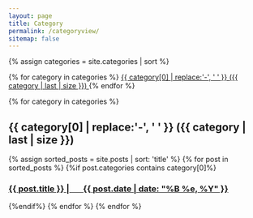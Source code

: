 ```yaml
---
layout: page
title: Category
permalink: /categoryview/
sitemap: false
---
```


<!-- 전체 카테고리를 수평으로 나열 -->
<div>
{% assign categories = site.categories | sort %}

{% for category in categories %}
  <span class="site-tag">
    <a href="#{{ category | first | slugify }}">
      {{ category[0] | replace:'-', ' ' }} ({{ category | last | size }})
    </a>
  </span>
{% endfor %}
</div>

<!-- 각 카테고리와 그에 해당하는 내용 출력 -->
<div id="index">
{% for category in categories %}
 <a name="{{ category[0] }}"></a>
 <h2>{{ category[0] | replace:'-', ' ' }} ({{ category | last | size }})</h2>
 {% assign sorted_posts = site.posts | sort: 'title' %}
 {% for post in sorted_posts %}
  {%if post.categories contains category[0]%}
    <h3>
      <a href="{{ site.url }}{{ site.baseurl }}{{ post.url }}" title="{{ post.title }}">
        {{ post.title }} | &nbsp; &nbsp; &nbsp; {{ post.date |  date: "%B %e, %Y" }}
        <!--<p class="date">
          {{ post.date |  date: "%B %e, %Y" }}
        </p>-->
      </a>
    </h3>
    <!--<p>{{ post.excerpt | strip_html | truncate: 160 }}</p>-->
  {%endif%}
 {% endfor %}
{% endfor %}
</div>
